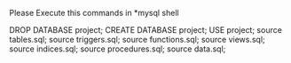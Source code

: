 Please Execute this commands in *mysql shell

DROP DATABASE project;
CREATE DATABASE project;
USE project;
source tables.sql;
source triggers.sql;
source functions.sql;
source views.sql;
source indices.sql;
source procedures.sql;
source data.sql;
